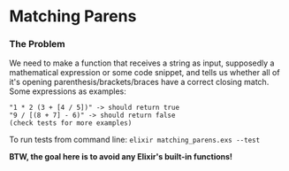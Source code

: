 # Matching Parens

### The Problem<br />
We need to make a function that receives a string as input, supposedly a mathematical expression or some code snippet, and tells us whether all of it's opening parenthesis/brackets/braces have a correct closing match.<br />
Some expressions as examples:

```jason
"1 * 2 (3 + [4 / 5])" -> should return true
"9 / [(8 + 7] - 6)" -> should return false
(check tests for more examples)
```

To run tests from command line: `elixir matching_parens.exs --test`

**BTW, the goal here is to avoid any Elixir's built-in functions!**
